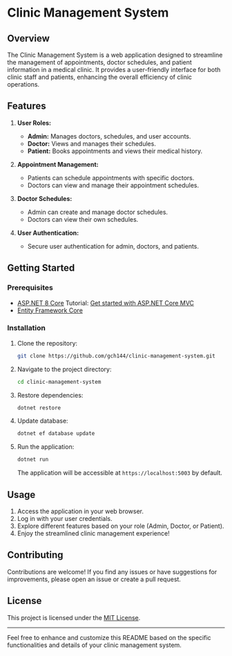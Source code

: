# Clinic Management System

## Overview

The Clinic Management System is a web application designed to streamline the management of appointments, doctor schedules, and patient information in a medical clinic. It provides a user-friendly interface for both clinic staff and patients, enhancing the overall efficiency of clinic operations.

## Features

1. **User Roles:**

   - **Admin:** Manages doctors, schedules, and user accounts.
   - **Doctor:** Views and manages their schedules.
   - **Patient:** Books appointments and views their medical history.

2. **Appointment Management:**

   - Patients can schedule appointments with specific doctors.
   - Doctors can view and manage their appointment schedules.

3. **Doctor Schedules:**

   - Admin can create and manage doctor schedules.
   - Doctors can view their own schedules.

4. **User Authentication:**
   - Secure user authentication for admin, doctors, and patients.

## Getting Started

### Prerequisites

- [ASP.NET 8 Core](https://dotnet.microsoft.com/download)
  Tutorial: [Get started with ASP.NET Core MVC](https://learn.microsoft.com/en-us/aspnet/core/tutorials/first-mvc-app/start-mvc?view=aspnetcore-8.0&tabs=visual-studio-code)
- [Entity Framework Core](https://docs.microsoft.com/en-us/ef/core/)

### Installation

1. Clone the repository:

   ```bash
   git clone https://github.com/gch144/clinic-management-system.git
   ```

2. Navigate to the project directory:

   ```bash
   cd clinic-management-system
   ```

3. Restore dependencies:

   ```bash
   dotnet restore
   ```

4. Update database:

   ```bash
   dotnet ef database update
   ```

5. Run the application:

   ```bash
   dotnet run
   ```

   The application will be accessible at `https://localhost:5003` by default.

## Usage

1. Access the application in your web browser.
2. Log in with your user credentials.
3. Explore different features based on your role (Admin, Doctor, or Patient).
4. Enjoy the streamlined clinic management experience!

## Contributing

Contributions are welcome! If you find any issues or have suggestions for improvements, please open an issue or create a pull request.

## License

This project is licensed under the [MIT License](LICENSE).

---

Feel free to enhance and customize this README based on the specific functionalities and details of your clinic management system.
